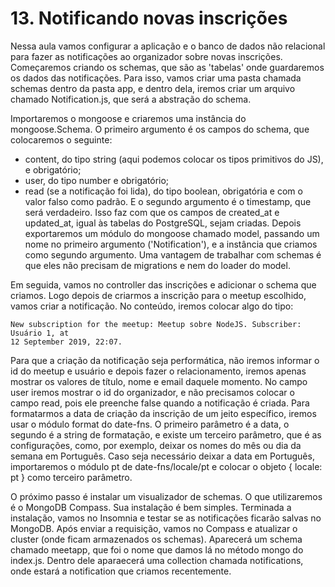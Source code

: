 # 13. Notificando novas inscrições

Nessa aula vamos configurar a aplicação e o banco de dados não relacional para
fazer as notificações ao organizador sobre novas inscrições. Começaremos criando
os schemas, que são as 'tabelas' onde guardaremos os dados das notificações.
Para isso, vamos criar uma pasta chamada schemas dentro da pasta app, e dentro
dela, iremos criar um arquivo chamado Notification.js, que será a abstração do
schema.

Importaremos o mongoose e criaremos uma instância do mongoose.Schema. O primeiro
argumento é os campos do schema, que colocaremos o seguinte:

- content, do tipo string (aqui podemos colocar os tipos primitivos do JS), e
  obrigatório;
- user, do tipo number e obrigatório;
- read (se a notificação foi lida), do tipo boolean, obrigatória e com o valor
  falso como padrão.
  E o segundo argumento é o timestamp, que será verdadeiro. Isso faz com que os
  campos de created_at e updated_at, igual às tabelas do PostgreSQL, sejam criadas.
  Depois exportaremos um módulo do mongoose chamado model, passando um nome no
  primeiro argumento ('Notification'), e a instância que criamos como segundo
  argumento. Uma vantagem de trabalhar com schemas é que eles não precisam de
  migrations e nem do loader do model.

Em seguida, vamos no controller das inscrições e adicionar o schema que criamos.
Logo depois de criarmos a inscrição para o meetup escolhido, vamos criar a
notificação. No conteúdo, iremos colocar algo do tipo:

```
New subscription for the meetup: Meetup sobre NodeJS. Subscriber: Usuário 1, at
12 September 2019, 22:07.
```

Para que a criação da notificação seja performática, não iremos informar o id
do meetup e usuário e depois fazer o relacionamento, iremos apenas mostrar os
valores de título, nome e email daquele momento. No campo user iremos mostrar o
id do organizador, e não precisamos colocar o campo read, pois ele preenche false
quando a notificação é criada. Para formatarmos a data de criação da inscrição de
um jeito específico, iremos usar o módulo format do date-fns. O primeiro parâmetro
é a data, o segundo é a string de formatação, e existe um terceiro parâmetro,
que é as configurações, como, por exemplo, deixar os nomes do mês ou dia da semana
em Português. Caso seja necessário deixar a data em Português, importaremos o
módulo pt de date-fns/locale/pt e colocar o objeto { locale: pt } como terceiro
parâmetro.

O próximo passo é instalar um visualizador de schemas. O que utilizaremos é o
MongoDB Compass. Sua instalação é bem simples. Terminada a instalação, vamos no
Insomnia e testar se as notificações ficarão salvas no MongoDB. Após enviar a
requisição, vamos no Compass e atualizar o cluster (onde ficam armazenados os
schemas). Aparecerá um schema chamado meetapp, que foi o nome que damos lá no
método mongo do index.js. Dentro dele aparaecerá uma collection chamada
notifications, onde estará a notification que criamos recentemente.
